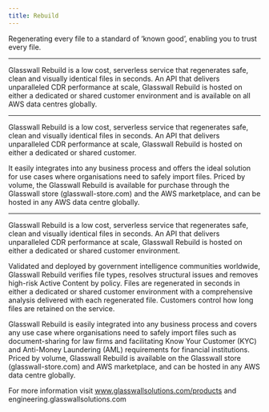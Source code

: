 ```yaml
---
title: Rebuild
---
```


Regenerating every file to a standard of ‘known good’, enabling you to trust every file. 

---

Glasswall Rebuild is a low cost, serverless service that regenerates safe, clean and visually identical files in seconds. An API that delivers unparalleled CDR performance at scale, Glasswall Rebuild is hosted on either a dedicated or shared customer environment and is available on all AWS data centres globally.  

---

Glasswall Rebuild is a low cost, serverless service that regenerates safe, clean and visually identical files in seconds. An API that delivers unparalleled CDR performance at scale, Glasswall Rebuild is hosted on either a dedicated or shared customer. 

It easily integrates into any business process and offers the ideal solution for use cases where organisations need to safely import files. Priced by volume, the Glasswall Rebuild is available for purchase through the Glasswall store (glasswall-store.com) and the AWS marketplace, and can be hosted in any AWS data centre globally.  

---

Glasswall Rebuild is a low cost, serverless service that regenerates safe, clean and visually identical files in seconds. An API that delivers unparalleled CDR performance at scale, Glasswall Rebuild is hosted on either a dedicated or shared customer environment.  

Validated and deployed by government intelligence communities worldwide, Glasswall Rebuild verifies file types, resolves structural issues and removes high-risk Active Content by policy. Files are regenerated in seconds in either a dedicated or shared customer environment with a comprehensive analysis delivered with each regenerated file. Customers control how long files are retained on the service. 

Glasswall Rebuild is easily integrated into any business process and covers any use case where organisations need to safely import files such as document-sharing for law firms and facilitating Know Your Customer (KYC) and Anti-Money Laundering (AML) requirements for financial institutions. Priced by volume, Glasswall Rebuild is available on the Glasswall store (glasswall-store.com) and AWS marketplace, and can be hosted in any AWS data centre globally.   

For more information visit www.glasswallsolutions.com/products and engineering.glasswallsolutions.com 


